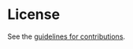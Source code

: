 # License

See the
[guidelines for contributions](https://github.com/igorlord/draft-leddy-6man-truncate/blob/master/CONTRIBUTING.md).

